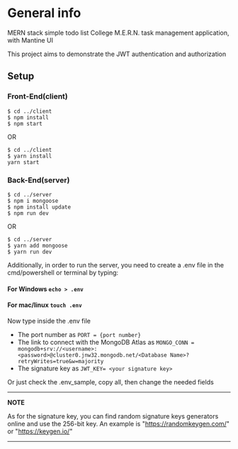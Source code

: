 # General info

MERN stack simple todo list
College M.E.R.N. task management application, with Mantine UI

This project aims to demonstrate the JWT authentication and authorization

## Setup

### Front-End(client)

```
$ cd ../client
$ npm install
$ npm start
```
OR
```
$ cd ../client
$ yarn install
yarn start
```

### Back-End(server)

```
$ cd ../server
$ npm i mongoose
$ npm install update
$ npm run dev

```

OR

```
$ cd ../server
$ yarn add mongoose
$ yarn run dev
```

Additionally, in order to run the server, you need to create a .env file in the cmd/powershell or terminal
by typing:

#### For Windows `echo > .env`

#### For mac/linux `touch .env`

Now type inside the .env file

- The port number as `PORT = {port number}`
- The link to connect with the MongoDB Atlas as `MONGO_CONN = mongodb+srv://<username>:<password>@cluster0.jnw32.mongodb.net/<Database Name>?retryWrites=true&w=majority`
- The signature key as `JWT_KEY= <your signature key>`

Or just check the .env_sample, copy all, then change the needed fields

---

**NOTE**

As for the signature key, you can find random signature keys generators online and use the 256-bit key.
An example is "https://randomkeygen.com/" or "https://keygen.io/"

---
